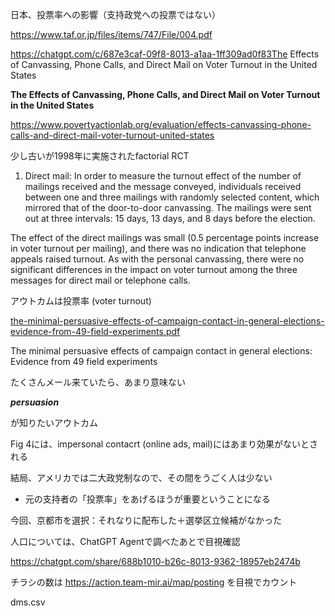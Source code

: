 日本、投票率への影響（支持政党への投票ではない）

https://www.taf.or.jp/files/items/747/File/004.pdf

https://chatgpt.com/c/687e3caf-09f8-8013-a1aa-1ff309ad0f83The Effects of Canvassing, Phone Calls, and Direct Mail on Voter Turnout in the United States

**The Effects of Canvassing, Phone Calls, and Direct Mail on Voter Turnout in the United States**

https://www.povertyactionlab.org/evaluation/effects-canvassing-phone-calls-and-direct-mail-voter-turnout-united-states

少し古いが1998年に実施されたfactorial RCT

1. Direct mail: In order to measure the turnout effect of the number of mailings received and the message conveyed, individuals received between one and three mailings with randomly selected content, which mirrored that of the door-to-door canvassing. The mailings were sent out at three intervals: 15 days, 13 days, and 8 days before the election.

The effect of the direct mailings was small (0.5 percentage points increase in voter turnout per mailing), and there was no indication that telephone appeals raised turnout. As with the personal canvassing, there were no significant differences in the impact on voter turnout among the three messages for direct mail or telephone calls.

アウトカムは投票率 (voter turnout)

[the-minimal-persuasive-effects-of-campaign-contact-in-general-elections-evidence-from-49-field-experiments.pdf](attachment:9a8043f8-f715-4d27-a10e-bbc319a1531f:the-minimal-persuasive-effects-of-campaign-contact-in-general-elections-evidence-from-49-field-experiments.pdf)

The minimal persuasive effects of campaign contact in general elections: Evidence from 49 field experiments

たくさんメール来ていたら、あまり意味ない

***persuasion***

が知りたいアウトカム

Fig 4には、impersonal contacrt (online ads, mail)にはあまり効果がないとされる

結局、アメリカでは二大政党制なので、その間をうごく人は少ない

- 元の支持者の「投票率」をあげるほうが重要ということになる

今回、京都市を選択：それなりに配布した＋選挙区立候補がなかった

人口については、ChatGPT Agentで調べたあとで目視確認

https://chatgpt.com/share/688b1010-b26c-8013-9362-18957eb2474b

チラシの数は
https://action.team-mir.ai/map/posting
を目視でカウント

dms.csv